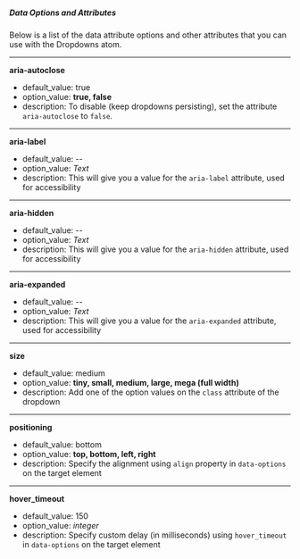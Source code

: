 ##### Data Options and Attributes

Below is a list of the data attribute options and other attributes that you can use with the Dropdowns atom.
***

**aria-autoclose**
- default_value: true
- option_value: **true, false**
- description: To disable (keep dropdowns persisting), set the attribute `aria-autoclose` to `false`.
***

**aria-label**
- default_value: --
- option_value: *Text*
- description: This will give you a value for the `aria-label` attribute, used for accessibility
***

**aria-hidden**
- default_value: --
- option_value: *Text*
- description: This will give you a value for the `aria-hidden` attribute, used for accessibility
***

**aria-expanded**
- default_value: --
- option_value: *Text*
- description: This will give you a value for the `aria-expanded` attribute, used for accessibility
***

**size**
- default_value: medium
- option_value: **tiny, small, medium, large, mega (full width)**
- description: Add one of the option values on the `class` attribute of the dropdown
***

**positioning**
- default_value: bottom
- option_value: **top, bottom, left, right**
- description: Specify the alignment using `align` property in `data-options` on the target element
***

**hover_timeout**
- default_value: 150
- option_value: *integer*
- description: Specify custom delay (in milliseconds) using `hover_timeout` in `data-options` on the target element